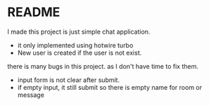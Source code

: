 # README

I made this project is just simple chat application.
- it only implemented using hotwire turbo
- New user is created if the user is not exist.

there is many bugs in this project. as I don't have time to fix them.
- input form is not clear after submit.
- if empty input, it still submit so there is empty name for room or message